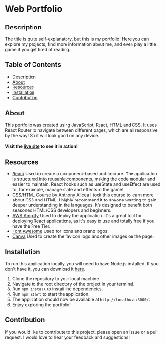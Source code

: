 # Web Portfolio

## Description

The title is quite self-explanatory, but this is my portfolio! Here you can explore my projects, find more information about me, and even play a little game if you get tired of reading..

## Table of Contents

- [Description](#Description)
- [About](#About)
- [Resources](#Resources)
- [Installation](#Installation)
- [Contribution](#Contribution)

## About

This portfolio was created using JavaScript, React, HTML and CSS. It uses React Router to navigate between different pages, which are all responsive by the way! So it will look good on any device.

#### Visit the [live site](https://main.dlhwoui2svit4.amplifyapp.com/) to see it in action!

## Resources

- [React](https://reactjs.org/) Used to create a component-based architecture. The application is structured into reusable components, making the code modular and easier to maintain. React hooks such as useState and useEffect are used to, for example, manage state and effects in the game!
- [CSS/HTML Course by Anthony Alicea](https://www.udemy.com/course/understanding-html-and-css/?couponCode=24T2MT070225) I took this course to learn more about CSS and HTML. I highly recommend it to anyone wanting to gain deeper understanding in the languages. It's designed to benefit both seasoned HTML/CSS developers and beginners.
- [AWS Amplify](https://aws.amazon.com/amplify/) Used to deploy the application. It's a great tool for deploying React applications, as it's easy to use and totally free if you have the Free Tier.
- [Font Awesome](https://fontawesome.com/) Used for icons and brand logos.
- [Canva](https://www.canva.com/) Used to create the favicon logo and other images on the page.

## Installation

To run this application locally, you will need to have Node.js installed. If you don't have it, you can download it [here](https://nodejs.org/en/).

1. Clone the repository to your local machine.
2. Navigate to the root directory of the project in your terminal.
3. Run `npm install` to install the dependencies.
4. Run `npm start` to start the application.
5. The application should now be available at `http://localhost:3000/`.
6. Enjoy exploring the portfolio!

## Contribution

If you would like to contribute to this project, please open an issue or a pull request. I would love to hear your feedback and suggestions!

